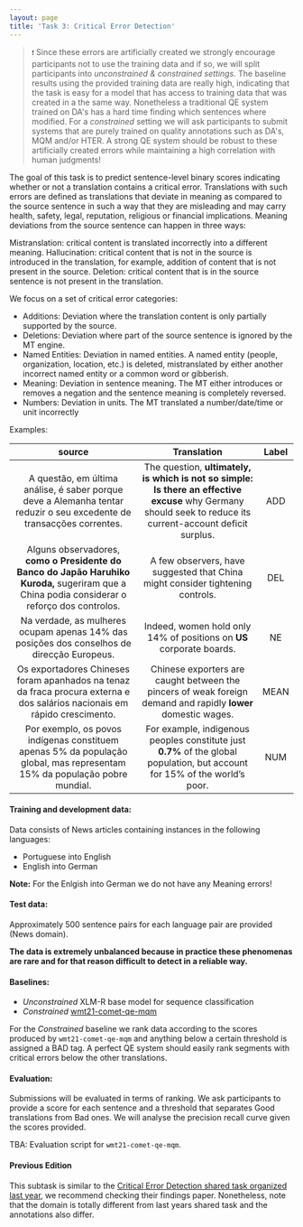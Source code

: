 ```yaml
---
layout: page
title: 'Task 3: Critical Error Detection'
---
```

> ``❗`` Since these errors are artificially created we strongly encourage participants not to use the training data and if so, we will split participants into _unconstrained & constrained settings_. The baseline results using the provided training data are really high, indicating that the task is easy for a model that has access to training data that was created in a the same way. Nonetheless a traditional QE system trained on DA's has a hard time finding which sentences where modified. For a _constrained_ setting we will ask participants to submit systems that are purely trained on quality annotations such as DA's, MQM and/or HTER. A strong QE system should be robust to these artificially created errors while maintaining a high correlation with human judgments!

The goal of this task is to predict sentence-level binary scores indicating whether or not a translation contains a critical error. Translations with such errors are defined as translations that deviate in meaning as compared to the source sentence in such a way that they are misleading and may carry health, safety, legal, reputation, religious or financial implications. Meaning deviations from the source sentence can happen in three ways:

Mistranslation: critical content is translated incorrectly into a different meaning.
Hallucination: critical content that is not in the source is introduced in the translation, for example, addition of content that is not present in the source.
Deletion: critical content that is in the source sentence is not present in the translation.


We focus on a set of critical error categories:

- Additions: Deviation where the translation content is only partially supported by the source.
- Deletions: Deviation where part of the source sentence is ignored by the MT engine. 
- Named Entities: Deviation in named entities. A named entity (people, organization, location, etc.) is deleted, mistranslated by either another incorrect named entity or a common word or gibberish.
- Meaning: Deviation in sentence meaning. The MT either introduces or removes a negation and the sentence meaning is completely reversed.
- Numbers: Deviation in units. The MT translated a number/date/time or unit incorrectly

Examples:

| source | Translation | Label |
| :----: |  :--------: |  :---: |
| A questão, em última análise, é saber porque deve a Alemanha tentar reduzir o seu excedente de transacções correntes. | The question, **ultimately, is which is not so simple: Is there an effective excuse** why Germany should seek to reduce its current-account deficit surplus. | ADD |
| Alguns observadores, **como o Presidente do Banco do Japão Haruhiko Kuroda,** sugeriram que a China podia considerar o reforço dos controlos. | A few observers, have suggested that China might consider tightening controls. | DEL |
| Na verdade, as mulheres ocupam apenas 14% das posições dos conselhos de direcção Europeus. | Indeed, women hold only 14% of positions on **US** corporate boards. | NE |
| Os exportadores Chineses foram apanhados na tenaz da fraca procura externa e dos salários nacionais em rápido crescimento. | Chinese exporters are caught between the pincers of weak foreign demand and rapidly **lower** domestic wages. | MEAN |
| Por exemplo, os povos indígenas constituem apenas 5% da população global, mas representam 15% da população pobre mundial. | For example, indigenous peoples constitute just **0.7%** of the global population, but account for 15% of the world’s poor. | NUM | 

#### Training and development data:
Data consists of News articles containing instances in the following languages:
- Portuguese into English
- English into German

**Note:** For the Enlgish into German we do not have any Meaning errors!


#### Test data: 
Approximately 500 sentence pairs for each language pair are provided (News domain).

**The data is extremely unbalanced because in practice these phenomenas are rare and for that reason difficult to detect in a reliable way.**

#### Baselines: 
- _Unconstrained_ XLM-R base model for sequence classification
- _Constrained_ [wmt21-comet-qe-mqm](https://github.com/Unbabel/COMET/blob/master/METRICS.md#wmt21-comet-metrics)

For the _Constrained_ baseline we rank data according to the scores produced by `wmt21-comet-qe-mqm` and anything below a certain threshold is assigned a BAD tag. A perfect QE system should easily rank segments with critical errors below the other translations.

#### Evaluation: 
Submissions will be evaluated in terms of ranking. We ask participants to provide a score for each sentence and a threshold that separates Good translations from Bad ones. We will analyse the precision recall curve given the scores provided. 

TBA: Evaluation script for `wmt21-comet-qe-mqm`.

#### Previous Edition
This subtask is similar to the [Critical Error Detection shared task organized last year](https://www.statmt.org/wmt21/quality-estimation-task.html), we recommend checking their findings paper. Nonetheless, note that the domain is totally different from last years shared task and the annotations also differ.
